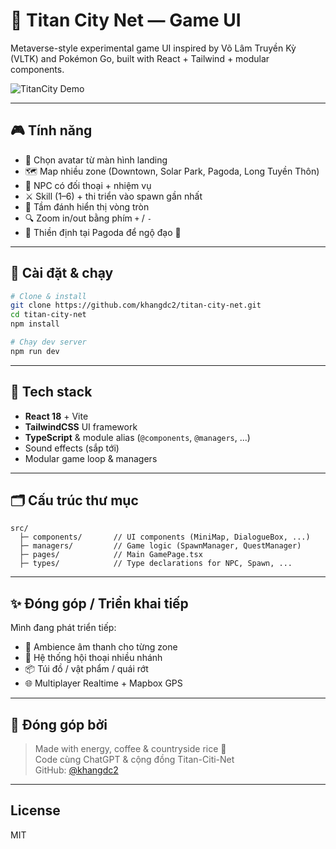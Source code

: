 # 🌆 Titan City Net — Game UI

Metaverse-style experimental game UI inspired by Võ Lâm Truyền Kỳ (VLTK) and Pokémon Go, built with React + Tailwind + modular components.

![TitanCity Demo](https://github.com/khangdc2/titan-city-net/assets/preview.png)

---

## 🎮 Tính năng

- 👤 Chọn avatar từ màn hình landing
- 🗺️ Map nhiều zone (Downtown, Solar Park, Pagoda, Long Tuyền Thôn)
- 🧙 NPC có đối thoại + nhiệm vụ
- ⚔️ Skill (1–6) + thi triển vào spawn gần nhất
- 🎯 Tầm đánh hiển thị vòng tròn
- 🔍 Zoom in/out bằng phím `+` / `-`
- 🧘 Thiền định tại Pagoda để ngộ đạo 🌸

---

## 🚀 Cài đặt & chạy

```bash
# Clone & install
git clone https://github.com/khangdc2/titan-city-net.git
cd titan-city-net
npm install

# Chạy dev server
npm run dev
```

---

## 🎨 Tech stack

- **React 18** + Vite
- **TailwindCSS** UI framework
- **TypeScript** & module alias (`@components`, `@managers`, ...)
- Sound effects (sắp tới)
- Modular game loop & managers

---

## 🗂️ Cấu trúc thư mục

```
src/
  ├─ components/       // UI components (MiniMap, DialogueBox, ...)
  ├─ managers/         // Game logic (SpawnManager, QuestManager)
  ├─ pages/            // Main GamePage.tsx
  ├─ types/            // Type declarations for NPC, Spawn, ...
```

---

## ✨ Đóng góp / Triển khai tiếp

Mình đang phát triển tiếp:
- 🎵 Ambience âm thanh cho từng zone
- 💬 Hệ thống hội thoại nhiều nhánh
- 📦 Túi đồ / vật phẩm / quái rớt
- 🌐 Multiplayer Realtime + Mapbox GPS

---

## 💚 Đóng góp bởi

> Made with energy, coffee & countryside rice 🌾  
> Code cùng ChatGPT & cộng đồng Titan-Citi-Net  
> GitHub: [@khangdc2](https://github.com/khangdc2)

---

## License

MIT